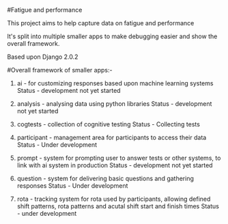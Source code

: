 #Fatigue and performance

This project aims to help capture data on fatigue and performance

It's split into multiple smaller apps to make debugging easier and show the
overall framework.

Based upon Django 2.0.2

#Overall framework of smaller apps:-

1. ai - for customizing responses based upon machine learning systems
Status - development not yet started

2. analysis - analysing data using python libraries
Status - development not yet started

3. cogtests - collection of cognitive testing
Status - Collecting tests

4. participant - management area for participants to access their data
Status - Under development

5. prompt - system for prompting user to answer tests or other systems, to link with ai system in production
Status - development not yet started

6. question - system for delivering basic questions and gathering responses
Status - Under development

7. rota - tracking system for rota used by participants, allowing defined shift patterns, rota patterns and acutal shift start and finish times
Status - under development
